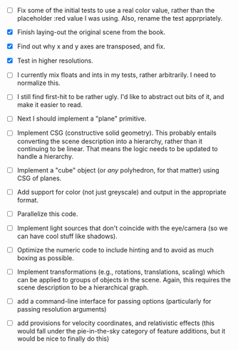  - [ ] Fix some of the initial tests to use a real color value, rather
   than the placeholder :red value I was using.  Also, rename the test
   apprpriately.

 - [X] Finish laying-out the original scene from the book.

 - [X] Find out why x and y axes are transposed, and fix.

 - [X] Test in higher resolutions.

 - [ ] I currently mix floats and ints in my tests, rather
   arbitrarily.  I need to normalize this.

 - [ ] I still find first-hit to be rather ugly.  I'd like to abstract
   out bits of it, and make it easier to read.

 - [ ] Next I should implement a "plane" primitive.

 - [ ] Implement CSG (constructive solid geometry).  This probably
   entails converting the scene description into a hierarchy, rather
   than it continuing to be linear.  That means the logic needs to be
   updated to handle a hierarchy.

 - [ ] Implement a "cube" object (or *any* polyhedron, for that
   matter) using CSG of planes.

 - [ ] Add support for color (not just greyscale) and output in the
   appropriate format.

 - [ ] Parallelize this code.

 - [ ] Implement light sources that don't coincide with the
   eye/camera (so we can have cool stuff like shadows).

 - [ ] Optimize the numeric code to include hinting and to avoid as
   much boxing as possible.

 - [ ] Implement transformations (e.g., rotations, translations,
   scaling) which can be applied to groups of objects in the scene.
   Again, this requires the scene description to be a hierarchical
   graph.

 - [ ] add a command-line interface for passing options (particularly
   for passing resolution arguments)

 - [ ] add provisions for velocity coordinates, and relativistic
   effects (this would fall under the pie-in-the-sky category of
   feature additions, but it would be nice to finally do this)
